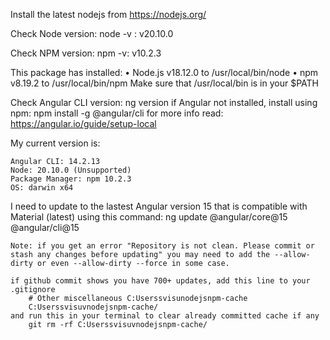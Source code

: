 Install the latest nodejs from https://nodejs.org/

Check Node version: node -v : v20.10.0

Check NPM version: npm -v: v10.2.3

This package has installed:
	•	Node.js v18.12.0 to /usr/local/bin/node
	•	npm v8.19.2 to /usr/local/bin/npm
Make sure that /usr/local/bin is in your $PATH

Check Angular CLI version: ng version
if Angular not installed, install using npm: npm install -g @angular/cli 
    for more info read: https://angular.io/guide/setup-local

My current version is: 

    Angular CLI: 14.2.13
    Node: 20.10.0 (Unsupported)
    Package Manager: npm 10.2.3 
    OS: darwin x64

I need to update to the lastest Angular version 15 that is compatible with Material (latest) using this command:
    ng update @angular/core@15 @angular/cli@15
  
    Note: if you get an error "Repository is not clean. Please commit or stash any changes before updating" you may need to add the --allow-dirty or even --allow-dirty --force in some case.

    if github commit shows you have 700+ updates, add this line to your .gitignore
        # Other miscellaneous C:Userssvisunodejsnpm-cache
        C:Userssvisuvnodejsnpm-cache/
    and run this in your terminal to clear already committed cache if any 
        git rm -rf C:Userssvisuvnodejsnpm-cache/